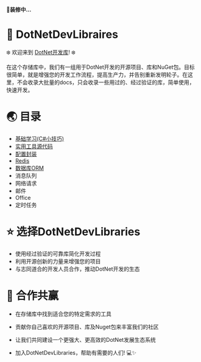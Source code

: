🚧**装修中...**



# 🚀 DotNetDevLibraires

❄️ 欢迎来到 [DotNet开发库](https://github.com/Willxup/DotNetDevLibraries)! ❄️

在这个存储库中，我们有一组用于DotNet开发的开源项目、库和NuGet包。目标很简单，就是增强您的开发工作流程，提高生产力，并告别重新发明轮子。在这里，不会收录大批量的docs，只会收录一些用过的、经过验证的库，简单使用，快速开发。



# 🌏 目录

- [基础学习(C#小技巧)](https://github.com/Willxup/DotNetDevLibraries/tree/main/docs/cn/BasicLearning.md)
- [实用工具源代码](https://github.com/Willxup/DotNetDevLibraries/tree/main/docs/cn/PracticalTools.md)
- [配置封装](https://github.com/Willxup/DotNetDevLibraries/tree/main/docs/cn/Configuration.md)
- [Redis](https://github.com/Willxup/DotNetDevLibraries/tree/main/docs/cn/Redis.md)
- [数据库ORM](https://github.com/Willxup/DotNetDevLibraries/tree/main/docs/cn/DbORM.md)
- 消息队列
- 网络请求
- 邮件
- Office
- 定时任务



# ⭐ 选择DotNetDevLibraries

- 使用经过验证的可靠库简化开发过程
- 利用开源创新的力量来增强您的项目
- 与志同道合的开发人员合作，推动DotNet开发的生态



# 🍾 合作共赢

- 在存储库中找到适合您的特定需求的工具

- 贡献你自己喜欢的开源项目、库及Nuget包来丰富我们的社区

- 让我们共同建设一个更强大、更高效的DotNet发展生态系统

- 加入DotNetDevLibraries，帮助有需要的人们!   💻✨
